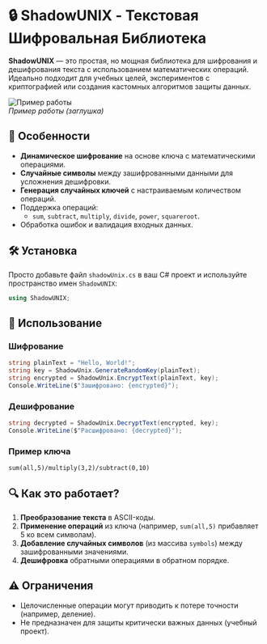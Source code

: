 # 🔒 ShadowUNIX - Текстовая Шифровальная Библиотека

**ShadowUNIX** — это простая, но мощная библиотека для шифрования и дешифрования текста с использованием математических операций. Идеально подходит для учебных целей, экспериментов с криптографией или создания кастомных алгоритмов защиты данных.

![Пример работы](https://via.placeholder.com/800x200.png?text=Encrypt+%F0%9F%94%92+→+Decrypt+%F0%9F%94%93)  
*Пример работы (заглушка)*

## 🌟 Особенности
- **Динамическое шифрование** на основе ключа с математическими операциями.
- **Случайные символы** между зашифрованными данными для усложнения дешифровки.
- **Генерация случайных ключей** с настраиваемым количеством операций.
- Поддержка операций: 
  - `sum`, `subtract`, `multiply`, `divide`, `power`, `squareroot`.
- Обработка ошибок и валидация входных данных.

## 🛠 Установка
Просто добавьте файл `shadowUnix.cs` в ваш C# проект и используйте пространство имен `ShadowUNIX`:
```csharp
using ShadowUNIX;
```

## 🚀 Использование
### Шифрование
```csharp
string plainText = "Hello, World!";
string key = ShadowUnix.GenerateRandomKey(plainText);
string encrypted = ShadowUnix.EncryptText(plainText, key);
Console.WriteLine($"Зашифровано: {encrypted}");
```

### Дешифрование
```csharp
string decrypted = ShadowUnix.DecryptText(encrypted, key);
Console.WriteLine($"Расшифровано: {decrypted}");
```

### Пример ключа
```
sum(all,5)/multiply(3,2)/subtract(0,10)
```

## 🔍 Как это работает?
1. **Преобразование текста** в ASCII-коды.
2. **Применение операций** из ключа (например, `sum(all,5)` прибавляет 5 ко всем символам).
3. **Добавление случайных символов** (из массива `symbols`) между зашифрованными значениями.
4. **Дешифровка** обратными операциями в обратном порядке.

## ⚠️ Ограничения
- Целочисленные операции могут приводить к потере точности (например, деление).
- Не предназначен для защиты критически важных данных (учебный проект).
